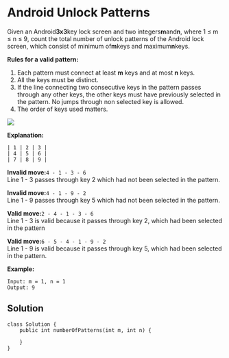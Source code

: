 # Android Unlock Patterns

Given an Android**3x3**key lock screen and two integers**m**and**n**, where 1 ≤ m ≤ n ≤ 9, count the total number of unlock patterns of the Android lock screen, which consist of minimum of**m**keys and maximum**n**keys.

**Rules for a valid pattern:**

1. Each pattern must connect at least
   **m**
   keys and at most
   **n**
   keys.
2. All the keys must be distinct.
3. If the line connecting two consecutive keys in the pattern passes through any other keys, the other keys must have previously selected in the pattern. No jumps through non selected key is allowed.
4. The order of keys used matters.



![](https://leetcode.com/static/images/problemset/android-unlock.png)

**Explanation:**

```
| 1 | 2 | 3 |
| 4 | 5 | 6 |
| 7 | 8 | 9 |
```

**Invalid move:**`4 - 1 - 3 - 6`  
Line 1 - 3 passes through key 2 which had not been selected in the pattern.

**Invalid move:**`4 - 1 - 9 - 2`  
Line 1 - 9 passes through key 5 which had not been selected in the pattern.

**Valid move:**`2 - 4 - 1 - 3 - 6`  
Line 1 - 3 is valid because it passes through key 2, which had been selected in the pattern

**Valid move:**`6 - 5 - 4 - 1 - 9 - 2`  
Line 1 - 9 is valid because it passes through key 5, which had been selected in the pattern.

**Example:**

```
Input: m = 1, n = 1
Output: 9
```

## Solution

```
class Solution {
    public int numberOfPatterns(int m, int n) {
        
    }
}
```



